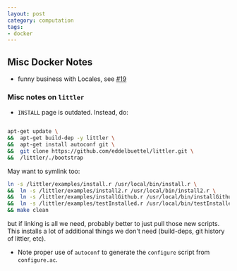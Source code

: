 ```yaml
---
layout: post
category: computation
tags:
- docker
---
```



## Misc Docker Notes ##


- funny business with Locales, see [#19](https://github.com/eddelbuettel/rocker/issues/19)

### Misc notes on `littler` ###

- `INSTALL` page is outdated. Instead, do:

```bash

apt-get update \
&&  apt-get build-dep -y littler \
&&  apt-get install autoconf git \
&&  git clone https://github.com/eddelbuettel/littler.git \
&&  /littler/./bootstrap
```

May want to symlink too:

```bash
ln -s /littler/examples/install.r /usr/local/bin/install.r \
&&  ln -s /littler/examples/install2.r /usr/local/bin/install2.r \
&&  ln -s /littler/examples/installGithub.r /usr/local/bin/installGithub.r \
&&  ln -s /littler/examples/testInstalled.r /usr/local/bin/testInstalled.r \
&& make clean
```


but if linking is all we need, probably better to just pull those new scripts. This installs a lot of additional things we don't need (build-deps, git history of littler, etc).

- Note proper use of `autoconf` to generate the `configure` script from `configure.ac`.
